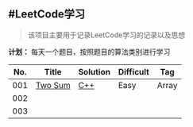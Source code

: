 #LeetCode学习
-------

> 该项目主要用于记录LeetCode学习的记录以及思想

**计划：** 每天一个题目，按照题目的算法类别进行学习





| No.     |Title       | Solution |Difficult|Tag     |
| -------|----------   |------    |-------  | ------ |
| 001     |[Two Sum](https://leetcode.com/problems/two-sum/description/)     |[C++](https://github.com/arvinlee2015/LeetCode/edit/master/Two%20Sum/two_sum.cpp)   |Easy     |Array     |
| 002     |            |          |         |        |
| 003     |            |          |         |        |
